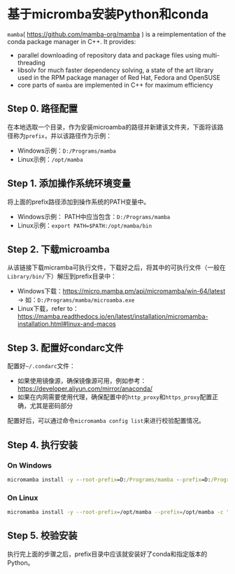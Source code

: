 # 基于micromba安装Python和conda

`mamba`( https://github.com/mamba-org/mamba ) is a reimplementation of the conda package manager in C++.
It provides:

* parallel downloading of repository data and package files using multi-threading
* libsolv for much faster dependency solving, a state of the art library used in the RPM package manager of Red Hat, Fedora and OpenSUSE
* core parts of `mamba` are implemented in C++ for maximum efficiency 

## Step 0. 路径配置

在本地选取一个目录，作为安装microamba的路径并新建该文件夹，下面将该路径称为`prefix`，并以该路径作为示例：

* Windows示例：`D:/Programs/mamba`
* Linux示例：`/opt/mamba`

## Step 1. 添加操作系统环境变量

将上面的prefix路径添加到操作系统的PATH变量中。

* Windows示例： PATH中应当包含：`D:/Programs/mamba`
* Linux示例：`export PATH=$PATH:/opt/mamba/bin`

## Step 2. 下载microamba

从该链接下载micramba可执行文件，下载好之后，将其中的可执行文件（一般在`Library/bin/`下）解压到prefix目录中：

* Windows下载：https://micro.mamba.pm/api/micromamba/win-64/latest  ->  如：`D:/Programs/mamba/microamba.exe`
* Linux下载，refer to：https://mamba.readthedocs.io/en/latest/installation/micromamba-installation.html#linux-and-macos

## Step 3. 配置好condarc文件

配置好`~/.condarc`文件：

* 如果使用镜像源，确保镜像源可用，例如参考：https://developer.aliyun.com/mirror/anaconda/
* 如果在内网需要使用代理，确保配置中的`http_proxy`和`https_proxy`配置正确，尤其是密码部分

配置好后，可以通过命令`micromamba config list`来进行校验配置情况。

## Step 4. 执行安装

### On Windows

```bat
micromamba install -y --root-prefix=D:/Programs/mamba --prefix=D:/Programs/mamba -c "conda-forge" pip conda python=3.12
```

### On Linux

```bash
micromamba install -y --root-prefix=/opt/mamba --prefix=/opt/mamba -c "conda-forge" pip conda python=3.12
```

## Step 5. 校验安装

执行完上面的步骤之后，prefix目录中应该就安装好了conda和指定版本的Python。
